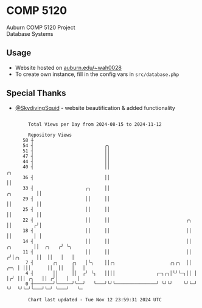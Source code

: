 # COMP 5120
Auburn COMP 5120 Project  
Database Systems

## Usage
- Website hosted on [auburn.edu/~wah0028](https://webhome.auburn.edu/~wah0028/)
- To create own instance, fill in the config vars in `src/database.php`

## Special Thanks
- [@SkydivingSquid](https://github.com/SkydivingSquid) - website beautification & added functionality

```

        Total Views per Day from 2024-08-15 to 2024-11-12

        Repository Views
      58 ┼
      54 ┤                          ╭╮
      51 ┤                          ││
      47 ┤                          ││
      44 ┤                          ││
      40 ┤                          ││                                                         ╭╮
      36 ┤                          ││                                                         ││
      33 ┤                   ╭╮     ││                                              ╭╮         ││
      29 ┤                   ││     ││                                              ││         ││
      25 ┤                   ││     ││                                              ││         ││
      22 ┤                   ││     ││                            ╭╮                ││        ╭╯│
      18 ┤                   ││     ││                            ││                ││        │ │
      14 ┤                   ││     ││                            ││      ╭╮        ││  ╭╮   ╭╯ ╰╮
      11 ┤                   ││     ││                            ││     ╭╯│╭╮      ││  ││   │   │
       7 ┤       ╭╮     ╭╮   │╰╮    ││╭╮                    ╭╮╭╮  ││ ╭─╮ │ │││      ││  ││   │   │
       4 ┤       ││     ││  ╭╯ ╰╮   ││││               ╭─╮╭╮│╰╯╰─╮││ │ │╭╯ │││ ╭╮   ││ ╭╯│   │   │
       0 ┼───────╯╰─────╯╰──╯   ╰───╯╰╯╰───────────────╯ ╰╯╰╯    ╰╯╰─╯ ╰╯  ╰╯╰─╯╰───╯╰─╯ ╰───╯   ╰─

        Chart last updated - Tue Nov 12 23:59:31 2024 UTC
        
```
